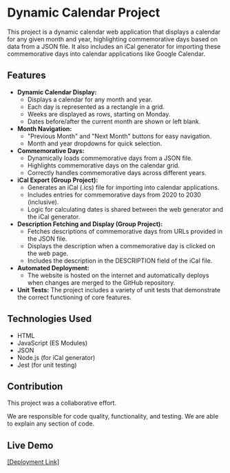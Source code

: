 # Dynamic Calendar Project

This project is a dynamic calendar web application that displays a calendar for any given month and year, highlighting commemorative days based on data from a JSON file. It also includes an iCal generator for importing these commemorative days into calendar applications like Google Calendar.

## Features

*   **Dynamic Calendar Display:**
    *   Displays a calendar for any month and year.
    *   Each day is represented as a rectangle in a grid.
    *   Weeks are displayed as rows, starting on Monday.
    *   Dates before/after the current month are shown or left blank.
*   **Month Navigation:**
    *   "Previous Month" and "Next Month" buttons for easy navigation.
    *   Month and year dropdowns for quick selection.
*   **Commemorative Days:**
    *   Dynamically loads commemorative days from a JSON file.
    *   Highlights commemorative days on the calendar grid.
    *   Correctly handles commemorative days across different years.
*   **iCal Export (Group Project):**
    *   Generates an iCal (.ics) file for importing into calendar applications.
    *   Includes entries for commemorative days from 2020 to 2030 (inclusive).
    *   Logic for calculating dates is shared between the web generator and the iCal generator.
*   **Description Fetching and Display (Group Project):**
    *   Fetches descriptions of commemorative days from URLs provided in the JSON file.
    *   Displays the description when a commemorative day is clicked on the web page.
    *   Includes the description in the DESCRIPTION field of the iCal file.
*   **Automated Deployment:**
    *   The website is hosted on the internet and automatically deploys when changes are merged to the GitHub repository.
*   **Unit Tests:** The project includes a variety of unit tests that demonstrate the correct functioning of core features.

## Technologies Used

*   HTML
*   JavaScript (ES Modules)
*   JSON
*   Node.js (for iCal generator)
*   Jest (for unit testing)


## Contribution

This project was a collaborative effort.

We are responsible for code quality, functionality, and testing. We are able to explain any section of code.

## Live Demo
[[Deployment Link]](https://calendar-cyf.netlify.app/)

